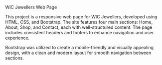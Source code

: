 WIC Jewellers Web Page

This project is a responsive web page for WIC Jewellers, developed using HTML, CSS, and Bootstrap. The site features four main sections: Home, About, Shop, and Contact, each with well-structured content. The page includes consistent headers and footers to enhance navigation and user experience.

Bootstrap was utilized to create a mobile-friendly and visually appealing design, with a clean and modern layout for smooth navigation between sections.
